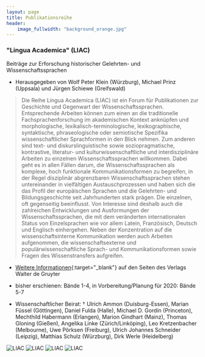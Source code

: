 ```yaml
---
layout: page
title: Publikationsreihe
header:
    image_fullwidth: "background_orange.jpg"
---
```




### "Lingua Academica" (LIAC)

Beiträge zur Erforschung historischer Gelehrten- und Wissenschaftssprachen
 
* Herausgegeben von Wolf Peter Klein (Würzburg), Michael Prinz (Uppsala) und Jürgen Schiewe (Greifswald)

> Die Reihe Lingua Academica (LIAC) ist ein Forum für Publikationen zur Geschichte und Gegenwart der Wissenschaftssprachen. 
Entsprechende Arbeiten können zum einen an die traditionelle Fachsprachenforschung im akademischen Kontext anknüpfen und 
morphologische, lexikalisch-terminologische, lexikographische, syntaktische, phraseologische oder semiotische Spezifika 
wissenschaftlicher Sprachformen in den Blick nehmen. Zum anderen sind text- und diskurslinguistische sowie soziopragmatische, 
kontrastive, literatur- und kulturwissenschaftliche und interdisziplinäre Arbeiten zu einzelnen Wissenschaftssprachen willkommen. 
Dabei geht es in allen Fällen darum, die Wissenschaftssprachen als komplexe, hoch funktionale Kommunikationsformen zu begreifen, 
in der Regel disziplinär abgrenzbaren Wissenschaftssprachen stehen untereinander in vielfältigen Austauschprozessen und haben sich 
die das Profil der europäischen Sprachen und die Gelehrten- und Bildungsgeschichte seit Jahrhunderten stark prägen. Die einzelnen, 
oft gegenseitig beeinflusst. Von Interesse sind deshalb auch die zahlreichen Entwicklungen und Ausformungen der Wissenschaftssprachen, 
die mit dem veränderten internationalen Status von Einzelsprachen wie vor allem Latein, Französisch, Deutsch und Englisch einhergehen. 
Neben der Konzentration auf die wissenschaftsinterne Kommunikation werden auch Arbeiten aufgenommen, die wissenschaftsexterne und 
populärwissenschaftliche Sprach- und Kommunikationsformen sowie Fragen des Wissenstransfers aufgreifen.

* [Weitere Informationen]( https://www.degruyter.com/view/serial/486225?rskey=RG1b1p&result=1 ){:target="_blank"} auf den Seiten des Verlags Walter de Gruyter

* bisher erschienen: Bände 1-4, in Vorbereitung/Planung für 2020: Bände 5-7 

* Wissenschaftlicher Beirat: † Ulrich Ammon (Duisburg-Essen), Marian Füssel (Göttingen), Daniel Fulda (Halle), 
Michael D. Gordin (Princeton), Mechthild Habermann (Erlangen), Marion Gindhart (Mainz), Thomas Gloning (Gießen), 
Angelika Linke (Zürich/Linköping), Leo Kretzenbacher (Melbourne), Uwe Pörksen (Freiburg), Ulrich Johannes Schneider (Leipzig), 
Matthias Schulz (Würzburg), Dirk Werle (Heidelberg)

![LIAC]( {{site_url}}/images/LIAC_1.jpg )
![LIAC]( {{site_url}}/images/LIAC_2.jpg )
![LIAC]( {{site_url}}/images/LIAC_3.jpg )
![LIAC]( {{site_url}}/images/LIAC_4.jpg )